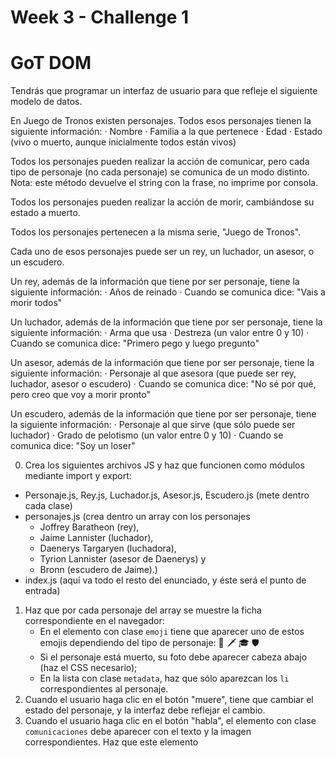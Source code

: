 # Week 3 - Challenge 1

# GoT DOM

Tendrás que programar un interfaz de usuario para que refleje el siguiente modelo de datos.

En Juego de Tronos existen personajes. Todos esos personajes tienen la siguiente información: · Nombre · Familia a la que pertenece · Edad · Estado (vivo o muerto, aunque inicialmente todos están vivos)

Todos los personajes pueden realizar la acción de comunicar, pero cada tipo de personaje (no cada personaje) se comunica de un modo distinto. Nota: este método devuelve el string con la frase, no imprime por consola.

Todos los personajes pueden realizar la acción de morir, cambiándose su estado a muerto.

Todos los personajes pertenecen a la misma serie, "Juego de Tronos".

Cada uno de esos personajes puede ser un rey, un luchador, un asesor, o un escudero.

Un rey, además de la información que tiene por ser personaje, tiene la siguiente información: · Años de reinado · Cuando se comunica dice: "Vais a morir todos"

Un luchador, además de la información que tiene por ser personaje, tiene la siguiente información: · Arma que usa · Destreza (un valor entre 0 y 10) · Cuando se comunica dice: "Primero pego y luego pregunto"

Un asesor, además de la información que tiene por ser personaje, tiene la siguiente información: · Personaje al que asesora (que puede ser rey, luchador, asesor o escudero) · Cuando se comunica dice: "No sé por qué, pero creo que voy a morir pronto"

Un escudero, además de la información que tiene por ser personaje, tiene la siguiente información: · Personaje al que sirve (que sólo puede ser luchador) · Grado de pelotismo (un valor entre 0 y 10) · Cuando se comunica dice: "Soy un loser"

0. Crea los siguientes archivos JS y haz que funcionen como módulos mediante import y export:

-   Personaje.js, Rey.js, Luchador.js, Asesor.js, Escudero.js (mete dentro cada clase)
-   personajes.js (crea dentro un array con los personajes
    -   Joffrey Baratheon (rey),
    -   Jaime Lannister (luchador),
    -   Daenerys Targaryen (luchadora),
    -   Tyrion Lannister (asesor de Daenerys) y
    -   Bronn (escudero de Jaime).)
-   index.js (aquí va todo el resto del enunciado, y éste será el punto de entrada)

1. Haz que por cada personaje del array se muestre la ficha correspondiente en el navegador:
    - En el elemento con clase `emoji` tiene que aparecer uno de estos emojis dependiendo del tipo de personaje: 👑 🗡 🎓 🛡
    - Si el personaje está muerto, su foto debe aparecer cabeza abajo (haz el CSS necesario);
    - En la lista con clase `metadata`, haz que sólo aparezcan los `li` correspondientes al personaje.
2. Cuando el usuario haga clic en el botón "muere", tiene que cambiar el estado del personaje, y la interfaz debe reflejar el cambio.
3. Cuando el usuario haga clic en el botón "habla", el elemento con clase `comunicaciones` debe aparecer con el texto y la imagen correspondientes. Haz que este elemento
